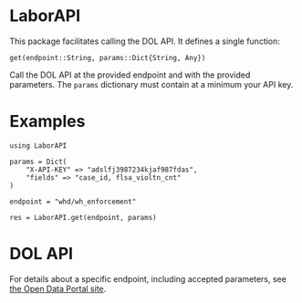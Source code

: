 # LaborAPI

This package facilitates calling the DOL API. It defines a single function:

```
get(endpoint::String, params::Dict{String, Any})
```

Call the DOL API at the provided endpoint and with the provided parameters.
The `params` dictionary must contain at a minimum your API key.

# Examples

```
using LaborAPI

params = Dict(
    "X-API-KEY" => "adslfj3987234kjaf987fdas",
    "fields" => "case_id, flsa_violtn_cnt"
)

endpoint = "whd/wh_enforcement"

res = LaborAPI.get(endpoint, params)
```

# DOL API

For details about a specific endpoint, including accepted parameters, see [the Open Data Portal site](https://dataportal.dol.gov).